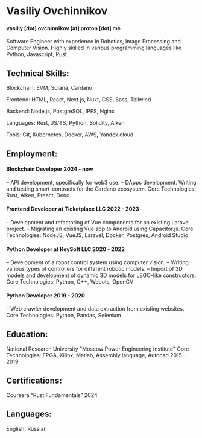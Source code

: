 # Vasiliy Ovchinnikov
#### vasiliy [dot] ovchinnikov [at] proton [dot] me
Software Engineer with experience in Robotics, Image Processing and Computer Vision. Highly
skilled in various programming languages like Python, Javascript, Rust.

## Technical Skills:

Blockchain: EVM, Solana, Cardano

Frontend: HTML, React, Next.js, Nuxt, CSS, Sass, Tailwind

Backend: Node.js, PostgreSQL, IPFS, Nginx

Languages: Rust, JS/TS, Python, Solidity, Aiken

Tools: Git, Kubernetes, Docker, AWS, Yandex.cloud

## Employment:
#### Blockchain Developer   2024 - now
– API development, specifically for web3 use.
– DApps development. Writing and testing smart-contracts for the Cardano ecosystem.
Core Technologies: Rust, Aiken, Preact, Deno

#### Frontend Developer at Ticketplace LLC  2022 - 2023
– Development and refactoring of Vue components for an existing Laravel project.
– Migrating an existing Vue app to Android using Capacitor.js.
Core Technologies: NodeJS, VueJS, Laravel, Docker, Postgres, Android Studio

#### Python Developer at KeySoft LLC    2020 - 2022
– Development of a robot control system using computer vision.
– Writing various types of controllers for different robotic models.
– Import of 3D models and development of dynamic 3D models for LEGO-like constructors.
Core Technologies: Python, C++, Webots, OpenCV

#### Python Developer   2019 - 2020
– Web crawler development and data extraction from existing websites.
Core Technologies: Python, Pandas, Selenium

## Education:
National Research University "Moscow Power Engineering Institute"
Core Technologies: FPGA, Xilinx, Matlab, Assembly language, Autocad
2015 - 2019

## Certifications:
Coursera “Rust Fundamentals” 2024

## Languages:
English, Russian
